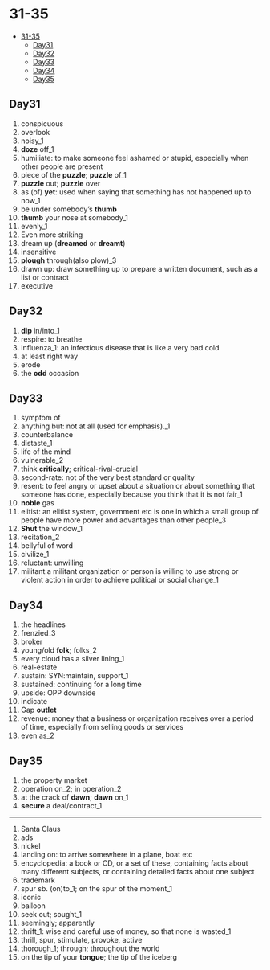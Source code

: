 # 31-35

- [31-35](#31-35)
  - [Day31](#day31)
  - [Day32](#day32)
  - [Day33](#day33)
  - [Day34](#day34)
  - [Day35](#day35)

## Day31

1. conspicuous
2. overlook
3. noisy_1
4. **doze** off_1
5. humiliate: to make someone feel ashamed or stupid, especially when other people are present
6. piece of the **puzzle**; **puzzle** of_1
7. **puzzle** out; **puzzle** over
8. as (of) **yet**: used when saying that something has not happened up to now_1
9. be under somebody’s **thumb**
10. **thumb** your nose at somebody_1
11. evenly_1
12. Even more striking
13. dream up (**dreamed** or **dreamt**)
14. insensitive
15. **plough** through(also plow)_3
16. drawn up: draw something up to prepare a written document, such as a list or contract
17. executive

## Day32

1. **dip** in/into_1
2. respire: to breathe
3. influenza_1: an infectious disease that is like a very bad cold
4. at least right way
5. erode
6. the **odd** occasion

## Day33

1. symptom of
2. anything but: not at all (used for emphasis)._1
3. counterbalance
4. distaste_1
5. life of the mind
6. vulnerable_2
7. think **critically**; critical-rival-crucial
8. second-rate: not of the very best standard or quality
9. resent: to feel angry or upset about a situation or about something that someone has done, especially because you think that it is not fair_1
10. **noble** gas
11. elitist: an elitist system, government etc is one in which a small group of people have more power and advantages than other people_3
12. **Shut** the window_1
13. recitation_2
14. bellyful of word
15. civilize_1
16. reluctant: unwilling
17. militant:a militant organization or person is willing to use strong or violent action in order to achieve political or social change_1

## Day34

1. the headlines
2. frenzied_3
3. broker
4. young/old **folk**; folks_2
5. every cloud has a silver lining_1
6. real-estate
7. sustain: SYN:maintain, support_1
8. sustained: continuing for a long time
9. upside: OPP downside
10. indicate
11. Gap **outlet**
12. revenue: money that a business or organization receives over a period of time, especially from selling goods or services
13. even as_2

## Day35

1. the property market
2. operation on_2; in operation_2
3. at the crack of **dawn**; **dawn** on_1
4. **secure** a deal/contract_1

---

1. Santa Claus
2. ads
3. nickel
4. landing on: to arrive somewhere in a plane, boat etc
5. encyclopedia: a book or CD, or a set of these, containing facts about many different subjects, or containing detailed facts about one subject
6. trademark
7. spur sb. (on)to_1; on the spur of the moment_1
8. iconic
9. balloon
10. seek out; sought_1
11. seemingly; apparently
12. thrift_1: wise and careful use of money, so that none is wasted_1
13. thrill, spur, stimulate, provoke, active
14. thorough_1; through; throughout the world
15. on the tip of your **tongue**;  the tip of the iceberg
